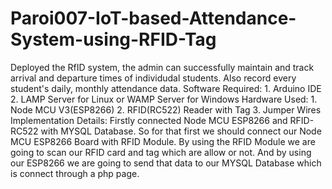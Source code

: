 # Paroi007-IoT-based-Attendance-System-using-RFID-Tag
Deployed the RfID system, the admin can successfully maintain and track arrival and departure times of individudal students. Also record every student's daily, monthly attendance data.
Software Required:
    1. Arduino IDE
    2. LAMP Server for Linux or WAMP Server for Windows
Hardware Used:
    1. Node MCU V3(ESP8266) 
    2. RFID(RC522) Reader with Tag
    3. Jumper Wires
Implementation Details:
Firstly connected Node MCU ESP8266 and RFID- RC522 with MYSQL Database. So for that first we should connect our Node MCU ESP8266 Board with RFID Module. By using the RFID Module we are going to scan our RFID card and tag which are allow or not. And by using our ESP8266 we are going to send that data to our MYSQL  Database which is connect through a php page. 
  
